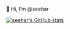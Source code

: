 👋 Hi, I’m @seehar

[![seehar's GitHub stats](https://github-readme-stats.vercel.app/api?username=seehar&show_icons=true&theme=tokyonight)](https://github.com/seehar/github-readme-stats)
